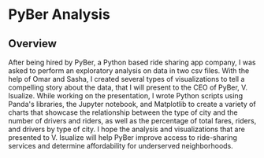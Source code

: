 # PyBer Analysis

## Overview
After being hired by PyBer, a Python based ride sharing app company, I was asked to perform an exploratory analysis on data in two csv files. With the help of Omar and Sasha, I created several types of visualizations to tell a compelling story about the data, that I will present to the CEO of PyBer, V. Isualize. While working on the presentation, I wrote Python scripts using Panda's libraries, the Jupyter notebook, and Matplotlib to create a variety of charts that showcase the relationship between the type of city and the number of drivers and riders, as well as the percentage of total fares, riders, and drivers by type of city. I hope the analysis and visualizations that are presented to V. Isualize will help PyBer improve access to ride-sharing services and determine affordability for underserved neighborhoods.
